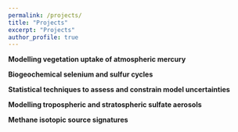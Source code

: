 ```yaml
---
permalink: /projects/
title: "Projects"
excerpt: "Projects"
author_profile: true
---
```

**Modelling vegetation uptake of atmospheric mercury**

**Biogeochemical selenium and sulfur cycles**

**Statistical techniques to assess and constrain model uncertainties**

**Modelling tropospheric and stratospheric sulfate aerosols**

**Methane isotopic source signatures**
